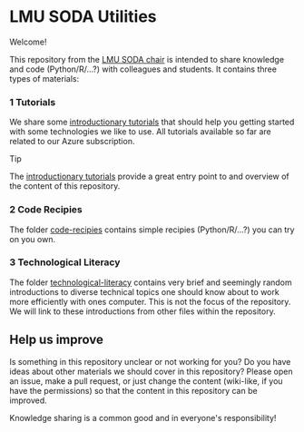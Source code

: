 # LMU SODA Utilities

Welcome!

This repository from the [LMU SODA chair](https://www.stat.lmu.de/soda/en/) is intended to share knowledge and code (Python/R/...?) with colleagues and students. It contains three types of materials:

### 1 Tutorials

We share some [introductionary tutorials](./azure-quick-start/) that should help you getting started with some technologies we like to use. All tutorials available so far are related to our Azure subscription.

> [!TIP] 
> The [introductionary tutorials](./azure-quick-start/) provide a great entry point to and overview of the content of this repository.

### 2 Code Recipies

The folder [code-recipies](./code-recipies/) contains simple recipies (Python/R/...?) you can try on you own. 


### 3 Technological Literacy

The folder [technological-literacy](./technological-literacy) contains very brief and seemingly random introductions to diverse technical topics one should know about to work more efficiently with ones computer. This is not the focus of the repository. We will link to these introductions from other files within the repository.

## Help us improve

Is something in this repository unclear or not working for you? Do you have ideas about other materials we should cover in this repository? Please open an issue, make a pull request, or just change the content (wiki-like, if you have the permissions) so that the content in this repository can be improved.

Knowledge sharing is a common good and in everyone's responsibility!